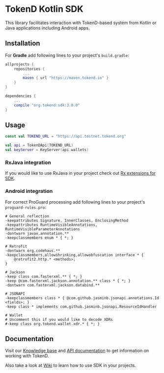 # TokenD Kotlin SDK

This library facilitates interaction with TokenD-based system from Kotlin or Java applications including Android apps.

## Installation

For **Gradle** add following lines to your project's `build.gradle`:
```groovy
allprojects {
    repositories {
        ...
        maven { url "https://maven.tokend.io" }
    }
}

dependencies {
    ...
    compile "org.tokend:sdk:3.0.0"
}

```

## Usage
```kotlin
const val TOKEND_URL = "https://api.testnet.tokend.org"

val api = TokenDApi(TOKEND_URL)
val keyServer = KeyServer(api.wallets)
```

### RxJava integration
If you would like to use RxJava in your project check out [Rx extensions for SDK](https://github.com/tokend/kotlin-sdk-rx-extensions).

### Android integration
For correct ProGuard processing add following lines to your project's `proguard-rules.pro`:
```proguard
# General reflection
-keepattributes Signature, InnerClasses, EnclosingMethod
-keepattributes RuntimeVisibleAnnotations, RuntimeVisibleParameterAnnotations
-dontwarn javax.annotation.**
-keepclassmembers enum * { *; }

# Retrofit
-dontwarn org.codehaus.**
-keepclassmembers,allowshrinking,allowobfuscation interface * {
    @retrofit2.http.* <methods>;
}

# Jackson
-keep class com.fasterxml.** { *; }
-keep @com.fasterxml.jackson.annotation.** class * { *; }
-dontwarn com.fasterxml.jackson.databind.**

# JSONAPI
-keepclassmembers class * { @com.github.jasminb.jsonapi.annotations.Id <fields>; }
-keep class * implements com.github.jasminb.jsonapi.ResourceIdHandler

# Wallet
# Uncomment this if you would like to decode XDRs
#-keep class org.tokend.wallet.xdr.* { *; }
```

## Documentation
Visit our [Knowledge base](https://tokend.gitbook.io/knowledge-base/) and [API documentation](https://tokend.gitlab.io/docs) to get information on working with TokenD.

Also take a look at [Wiki](https://github.com/tokend/kotlin-sdk/wiki) to learn how to use SDK in your projects.
